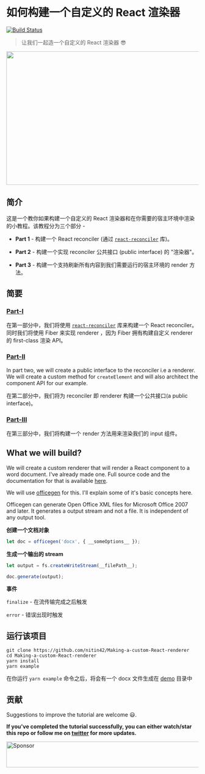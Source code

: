 # 如何构建一个自定义的 React 渲染器

[![Build Status](https://travis-ci.org/nitin42/Making-a-custom-React-renderer.svg?branch=master)](https://travis-ci.org/nitin42/Making-a-custom-React-renderer)

> 让我们一起造一个自定义的 React 渲染器 😎

<p align="center">
  <img src="https://cdn.filestackcontent.com/5KdzhvGRG61WMQhBa1Ql" width="630" height="350">
</p>

## 简介

这是一个教你如果构建一个自定义的 React 渲染器和在你需要的宿主环境中渲染的小教程。该教程分为三个部分 -

- **Part 1** - 构建一个 React reconciler (通过 [`react-reconciler`](https://github.com/facebook/react/tree/master/packages/react-reconciler) 库)。

- **Part 2** - 构建一个实现 reconciler 公共接口 (public interface) 的 "渲染器"。

- **Part 3** - 构建一个支持刷新所有内容到我们需要运行的宿主环境的 render 方法。

## 简要

### [Part-I](./part-one.md)

在第一部分中，我们将使用 [`react-reconciler`](https://github.com/facebook/react/tree/master/packages/react-reconciler) 库来构建一个 React reconciler。同时我们将使用 Fiber 来实现 renderer ，因为 Fiber 拥有构建自定义 renderer 的 first-class 渲染 API。

### [Part-II](./part-two.md)

In part two, we will create a public interface to the reconciler i.e a renderer. We will create a custom method for `createElement` and will also architect the component API for our example.

在第二部分中，我们将为 reconciler 即 renderer 构建一个公共接口(a public interface)。

### [Part-III](./part-three.md)

在第三部分中，我们将构建一个 render 方法用来渲染我们的 input 组件。

## What we will build?

We will create a custom renderer that will render a React component to a word document. I've already made one. Full source code and the documentation for that is available [here](https://github.com/nitin42/redocx).

We will use [officegen](https://github.com/Ziv-Barber/officegen) for this. I'll explain some of it's basic concepts here.

Officegen can generate Open Office XML files for Microsoft Office 2007 and later. It generates a output stream and not a file.
It is independent of any output tool.

**创建一个文档对象**

```js
let doc = officegen('docx', { __someOptions__ });
```

**生成一个输出的 stream**

```js
let output = fs.createWriteStream(__filePath__);

doc.generate(output);
```

**事件**

`finalize` - 在流传输完成之后触发

`error` - 错误出现时触发

## 运行该项目

```shell
git clone https://github.com/nitin42/Making-a-custom-React-renderer
cd Making-a-custom-React-renderer
yarn install
yarn example
```

在你运行 `yarn example` 命令之后，将会有一个 docx 文件生成在 [demo](./demo) 目录中

## 贡献

Suggestions to improve the tutorial are welcome 😃.

**If you've completed the tutorial successfully, you can either watch/star this repo or follow me on [twitter](https://twitter.com/NTulswani) for more updates.**

<a target='_blank' rel='nofollow' href='https://app.codesponsor.io/link/FCRW65HPiwhNtebDx2tTc53E/nitin42/Making-a-custom-React-renderer'>
  <img alt='Sponsor' width='888' height='68' src='https://app.codesponsor.io/embed/FCRW65HPiwhNtebDx2tTc53E/nitin42/Making-a-custom-React-renderer.svg' />
</a>
